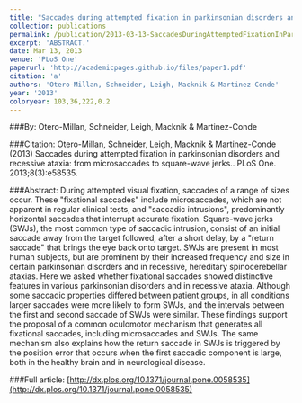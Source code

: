 ```yaml
---
title: "Saccades during attempted fixation in parkinsonian disorders and recessive ataxia: from microsaccades to square-wave jerks."
collection: publications
permalink: /publication/2013-03-13-SaccadesDuringAttemptedFixationInParkinsonianDisordersAndRecess
excerpt: 'ABSTRACT.'
date: Mar 13, 2013
venue: 'PLoS One'
paperurl: 'http://academicpages.github.io/files/paper1.pdf'
citation: 'a'
authors: 'Otero-Millan, Schneider, Leigh, Macknik & Martinez-Conde'
year: '2013'
coloryear: 103,36,222,0.2
---
```


###By: 
Otero-Millan, Schneider, Leigh, Macknik & Martinez-Conde

###Citation: 
Otero-Millan, Schneider, Leigh, Macknik & Martinez-Conde (2013) Saccades during attempted fixation in parkinsonian disorders and recessive ataxia: from microsaccades to square-wave jerks.. PLoS One. 2013;8(3):e58535. 

###Abstract: 
During attempted visual fixation, saccades of a range of sizes occur. These "fixational saccades" include microsaccades, which are not apparent in regular clinical tests, and "saccadic intrusions", predominantly horizontal saccades that interrupt accurate fixation. Square-wave jerks (SWJs), the most common type of saccadic intrusion, consist of an initial saccade away from the target followed, after a short delay, by a "return saccade" that brings the eye back onto target. SWJs are present in most human subjects, but are prominent by their increased frequency and size in certain parkinsonian disorders and in recessive, hereditary spinocerebellar ataxias. Here we asked whether fixational saccades showed distinctive features in various parkinsonian disorders and in recessive ataxia. Although some saccadic properties differed between patient groups, in all conditions larger saccades were more likely to form SWJs, and the intervals between the first and second saccade of SWJs were similar. These findings support the proposal of a common oculomotor mechanism that generates all fixational saccades, including microsaccades and SWJs. The same mechanism also explains how the return saccade in SWJs is triggered by the position error that occurs when the first saccadic component is large, both in the healthy brain and in neurological disease.

###Full article: 
[http://dx.plos.org/10.1371/journal.pone.0058535](http://dx.plos.org/10.1371/journal.pone.0058535)
